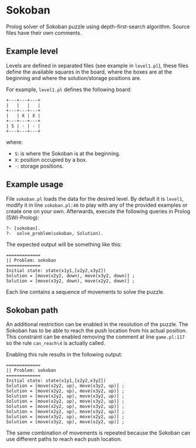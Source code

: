 # Sokoban

Prolog solver of Sokoban puzzle using depth-first-search algorithm. Source files have
their own comments.


## Example level

Levels are defined in separated files (see example in `level1.pl`), these files define
the available squares in the board, where the boxes are at the beginning and where
the solution/storage positions are.

For example, `level1.pl` defines the following board:

```
+---+---+---+
|   |   |   |
+---+---+---+
|   | X | X |
+---+---+---+
| S | · | · |
+---+---+---+
```

where:

 * `S`: is where the Sokoban is at the beginning.
 * `X`: position occupied by a box.
 * `·`: storage positions.


## Example usage

File `sokoban.pl` loads the data for the desired level. By default it is `level1`,
modify it in line `sokoban.pl:46` to play with any of the provided examples or create one on your own.
Afterwards, execute the following queries in Prolog (SWI-Prolog):

```
?- [sokoban].
?-  solve_problem(sokoban, Solution).
```

The expected output will be something like this:

```
=============
|| Problem: sokoban
=============
Initial state: state(x1y1,[x2y2,x3y2])
Solution = [move(x2y2, down), move(x3y2, down)] ;
Solution = [move(x3y2, down), move(x2y2, down)] ;
```

Each line contains a sequence of movements to solve the puzzle.


## Sokoban path

An additional restriction can be enabled in the resolution of the puzzle. The Sokoban has to
be able to reach the push location from his actual position. This constraint can be enabled
removing the comment at line `game.pl:117` so the rule `can_reach\4` is actually called.

Enabling this rule results in the following output:

```
=============
|| Problem: sokoban
=============
Initial state: state(x1y1,[x2y2,x3y2])
Solution = [move(x2y2, up), move(x3y2, up)] ;
Solution = [move(x2y2, up), move(x3y2, up)] ;
Solution = [move(x2y2, up), move(x3y2, up)] ;
Solution = [move(x2y2, up), move(x3y2, up)] ;
Solution = [move(x2y2, up), move(x3y2, up)] ;
Solution = [move(x2y2, up), move(x3y2, up)] ;
Solution = [move(x3y2, up), move(x2y2, up)] ;
Solution = [move(x3y2, up), move(x2y2, up)] ;
```

The same combination of movements is repeated because the Sokoban can use different paths
to reach each push location.

